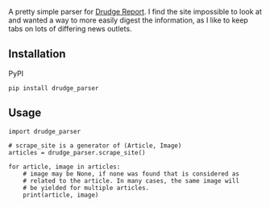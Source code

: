 A pretty simple parser for [Drudge Report](http://drudgereport.com). I find the site impossible to look at and wanted a way to more easily digest the information, as I like to keep tabs on lots of differing news outlets.


## Installation

PyPI

    pip install drudge_parser


## Usage

    import drudge_parser

    # scrape_site is a generator of (Article, Image)
    articles = drudge_parser.scrape_site()

    for article, image in articles:
        # image may be None, if none was found that is considered as
        # related to the article. In many cases, the same image will
        # be yielded for multiple articles.
        print(article, image)
